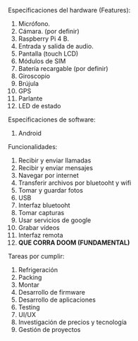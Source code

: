Especificaciones del hardware (Features):
1. Micrófono.
2. Cámara. (por definir)
3. Raspberry Pi 4 B.
4. Entrada y salida de audio.
5. Pantalla (touch LCD)
6. Módulos de SIM
7. Batería recargable (por definir)
8. Giroscopio
9. Brújula
10. GPS
11. Parlante
12. LED de estado

Especificaciones de software:
1. Android

Funcionalidades:
1. Recibir y enviar llamadas
2. Recibir y enviar mensajes
3. Navegar por internet
4. Transferir archivos por bluetooht y wifi
5. Tomar y guardar fotos
6. USB
7. Interfaz bluetooht
8. Tomar capturas
9. Usar servicios de google
10. Grabar vídeos
11. Interfaz remota
12. **QUE CORRA DOOM (FUNDAMENTAL)**

Tareas por cumplir:
1. Refrigeración
2. Packing
3. Montar
4. Desarrollo de firmware
5. Desarrollo de aplicaciones
6. Testing
7. UI/UX
8. Investigación de precios y tecnología
9. Gestión de proyectos


